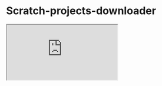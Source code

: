 # Scratch-projects-downloader

<html>
 <iframe src="https://geraskalnas.github.io/Scratch-projects-downloader/"></iframe> 
</html>
